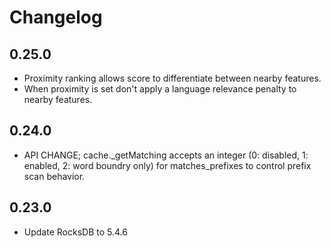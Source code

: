 # Changelog

## 0.25.0

- Proximity ranking allows score to differentiate between nearby features.
- When proximity is set don't apply a language relevance penalty to nearby features.

## 0.24.0

- API CHANGE; cache._getMatching accepts an integer (0: disabled, 1: enabled, 2: word boundry only) for matches_prefixes to control prefix scan behavior.

## 0.23.0

- Update RocksDB to 5.4.6
